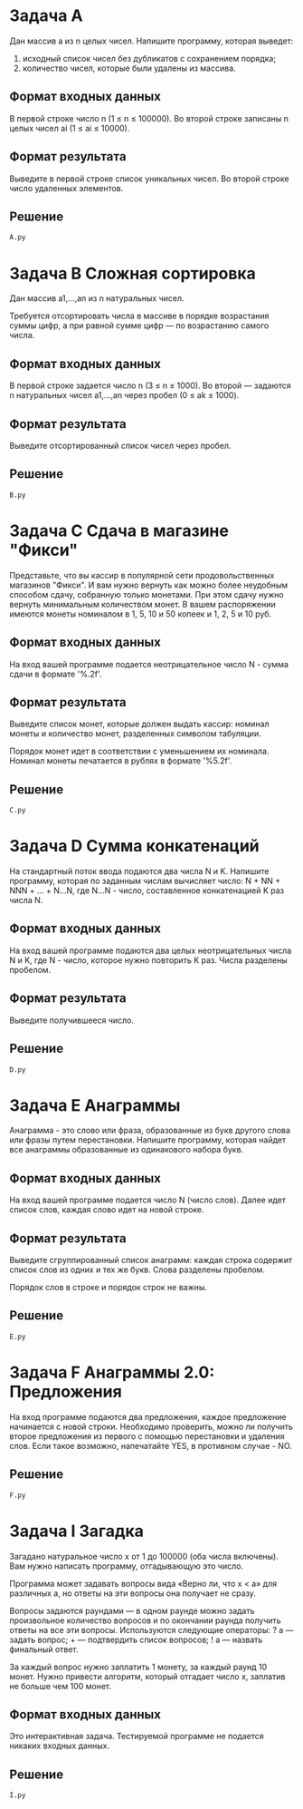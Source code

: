 # Задача А
Дан массив a из n целых чисел. Напишите программу, которая выведет:
1. исходный список чисел без дубликатов с сохранением порядка;
2. количество чисел, которые были удалены из массива.

## Формат входных данных
В первой строке число n (1 ≤ n ≤ 100000). Во второй строке записаны n целых чисел ai (1 ≤ ai ≤ 10000).

## Формат результата
Выведите в первой строке список уникальных чисел. Во второй строке число удаленных элементов.

## Решение
    A.py

# Задача B Сложная сортировка
Дан массив a1,...,an из n натуральных чисел.

Требуется отсортировать числа в массиве в порядке возрастания суммы цифр, а при равной сумме цифр — по возрастанию самого числа.

## Формат входных данных
В первой строке задается число n (3 ≤ n ≤ 1000).
Во второй — задаются n натуральных чисел a1,...,an через пробел (0 ≤ ak ≤ 1000).

## Формат результата
Выведите отсортированный список чисел через пробел.

## Решение
    B.py

# Задача С Сдача в магазине "Фикси"
Представьте, что вы кассир в популярной сети продовольственных магазинов "Фикси". И вам нужно вернуть как можно более неудобным способом сдачу, собранную только монетами. При этом сдачу нужно вернуть минимальным количеством монет. В вашем распоряжении имеются монеты номиналом в 1, 5, 10 и 50 копеек и 1, 2, 5 и 10 руб.

## Формат входных данных
На вход вашей программе подается неотрицательное число N - сумма сдачи в формате '%.2f'.

## Формат результата
Выведите список монет, которые должен выдать кассир: номинал монеты и количество монет, разделенных символом табуляции.

Порядок монет идет в соответствии с уменьшением их номинала. Номинал монеты печатается в рублях в формате '%5.2f'.

## Решение
    C.py

# Задача D Сумма конкатенаций
На стандартный поток ввода подаются два числа N и K. Напишите программу, которая по заданным числам вычисляет число: N + NN + NNN + ... + N...N, где N...N - число, составленное конкатенацией K раз числа N.

## Формат входных данных
На вход вашей программе подаются два целых неотрицательных числа N и K, где N - число, которое нужно повторить K раз. Числа разделены пробелом.

## Формат результата
Выведите получившееся число.

## Решение
    D.py

# Задача E Анаграммы 
Анаграмма - это слово или фраза, образованные из букв другого слова или фразы путем перестановки. Напишите программу, которая найдет все анаграммы образованные из одинакового набора букв.

## Формат входных данных
На вход вашей программе подается число N (число слов). Далее идет список слов, каждая слово идет на новой строке.

## Формат результата
Выведите сгруппированный список анаграмм: каждая строка содержит список слов из одних и тех же букв. Слова разделены пробелом.

Порядок слов в строке и порядок строк не важны.

## Решение
    E.py

# Задача F Анаграммы 2.0: Предложения

На вход программе подаются два предложения, каждое предложение начинается с новой строки. Необходимо проверить, можно ли получить второе предложения из первого с помощью перестановки и удаления слов. Если такое возможно, напечатайте YES, в противном случае - NO.

## Решение
    F.py

# Задача I Загадка

Загадано натуральное число x от 1 до 100000 (оба числа включены). Вам нужно написать программу, отгадывающую это число.

Программа может задавать вопросы вида «Верно ли, что x < a» для различных a, но ответы на эти вопросы она получает не сразу.

Вопросы задаются раундами — в одном раунде можно задать произвольное количество вопросов и по окончании раунда получить ответы на все эти вопросы. Используются следующие операторы:
    ? a — задать вопрос;
    + — подтвердить список вопросов;
    ! a — назвать финальный ответ.

За каждый вопрос нужно заплатить 1 монету, за каждый раунд 10 монет. Нужно привести алгоритм, который отгадает число x, заплатив не больше чем 100 монет.

## Формат входных данных
Это интерактивная задача. Тестируемой программе не подается никаких входных данных.

## Решение
    I.py
